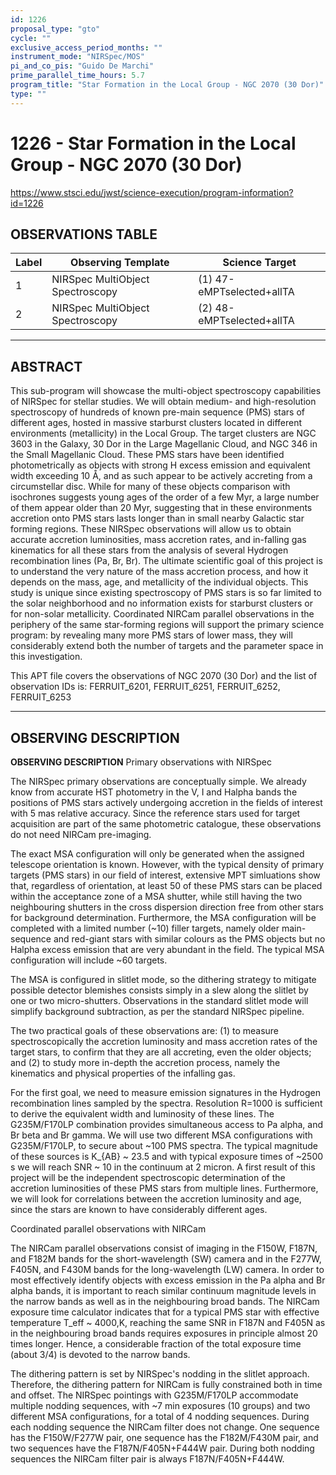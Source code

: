 ```yaml
---
id: 1226
proposal_type: "gto"
cycle: ""
exclusive_access_period_months: ""
instrument_mode: "NIRSpec/MOS"
pi_and_co_pis: "Guido De Marchi"
prime_parallel_time_hours: 5.7
program_title: "Star Formation in the Local Group - NGC 2070 (30 Dor)"
type: ""
---
```

# 1226 - Star Formation in the Local Group - NGC 2070 (30 Dor)
https://www.stsci.edu/jwst/science-execution/program-information?id=1226
## OBSERVATIONS TABLE
| Label | Observing Template | Science Target |
|---|---|---|
| 1 | NIRSpec MultiObject Spectroscopy | (1) 47-eMPTselected+allTA |
| 2 | NIRSpec MultiObject Spectroscopy | (2) 48-eMPTselected+allTA |

---

## ABSTRACT

This sub-program will showcase the multi-object spectroscopy capabilities of NIRSpec for stellar studies. We will obtain medium- and high-resolution spectroscopy of hundreds of known pre-main sequence (PMS) stars of different ages, hosted in massive starburst clusters located in different environments (metallicity) in the Local Group. The target clusters are NGC 3603 in the Galaxy, 30 Dor in the Large Magellanic Cloud, and NGC 346 in the Small Magellanic Cloud. These PMS stars have been identified photometrically as objects with strong H excess emission and equivalent width exceeding 10 Å, and as such appear to be actively accreting from a circumstellar disc. While for many of these objects comparison with isochrones suggests young ages of the order of a few Myr, a large number of them appear older than 20 Myr, suggesting that in these environments accretion onto PMS stars lasts longer than in small nearby Galactic star forming regions. These NIRSpec observations will allow us to obtain accurate accretion luminosities, mass accretion rates, and in-falling gas kinematics for all these stars from the analysis of several Hydrogen recombination lines (Pa, Br, Br). The ultimate scientific goal of this project is to understand the very nature of the mass accretion process, and how it depends on the mass, age, and metallicity of the individual objects. This study is unique since existing spectroscopy of PMS stars is so far limited to the solar neighborhood and no information exists for starburst clusters or for non-solar metallicity. Coordinated NIRCam parallel observations in the periphery of the same star-forming regions will support the primary science program: by revealing many more PMS stars of lower mass, they will considerably extend both the number of targets and the parameter space in this investigation.

This APT file covers the observations of NGC 2070 (30 Dor) and the list of observation IDs is: FERRUIT_6201, FERRUIT_6251, FERRUIT_6252, FERRUIT_6253

---

## OBSERVING DESCRIPTION

**OBSERVING DESCRIPTION**
Primary observations with NIRSpec

The NIRSpec primary observations are conceptually simple. We already know from accurate HST photometry in the V, I and Halpha bands the positions of PMS stars actively undergoing accretion in the fields of interest with 5 mas relative accuracy. Since the reference stars used for target acquisition are part of the same photometric catalogue, these observations do not need NIRCam pre-imaging.

The exact MSA configuration will only be generated when the assigned telescope orientation is known. However, with the typical density of primary targets (PMS stars) in our field of interest, extensive MPT simluations show that, regardless of orientation, at least 50 of these PMS stars can be placed within the acceptance zone of a MSA shutter, while still having the two neighbouring shutters in the cross dispersion direction free from other stars for background determination. Furthermore, the MSA configuration will be completed with a limited number (~10) filler targets, namely older main-sequence and red-giant stars with similar colours as the PMS objects but no Halpha excess emission that are very abundant in the field. The typical MSA configuration will include ~60 targets.

The MSA is configured in slitlet mode, so the dithering strategy to mitigate possible detector blemishes consists simply in a slew along the slitlet by one or two micro-shutters. Observations in the standard slitlet mode will simplify background subtraction, as per the standard NIRSpec pipeline.

The two practical goals of these observations are: (1) to measure spectroscopically the accretion luminosity and mass accretion rates of the target stars, to confirm that they are all accreting, even the older objects; and (2) to study more in-depth the accretion process, namely the kinematics and physical properties of the infalling gas.

For the first goal, we need to measure emission signatures in the Hydrogen recombination lines sampled by the spectra. Resolution R=1000 is sufficient to derive the equivalent width and luminosity of these lines. The G235M/F170LP combination provides simultaneous access to Pa alpha, and Br beta and Br gamma. We will use two different MSA configurations with G235M/F170LP, to secure about ~100 PMS spectra. The typical magnitude of these sources is K_{AB} ~ 23.5 and with typical exposure times of ~2500 s we will reach SNR ~ 10 in the continuum at 2 micron. A first result of this project will be the independent spectroscopic determination of the accretion luminosities of these PMS stars from multiple lines. Furthermore, we will look for correlations between the accretion luminosity and age, since the stars are known to have considerably different ages.

Coordinated parallel observations with NIRCam

The NIRCam parallel observations consist of imaging in the F150W, F187N, and F182M bands for the short-wavelength (SW) camera and in the F277W, F405N, and F430M bands for the long-wavelength (LW) camera. In order to most effectively identify objects with excess emission in the Pa alpha and Br alpha bands, it is important to reach similar continuum magnitude levels in the narrow bands as well as in the neighbouring broad bands. The NIRCam exposure time calculator indicates that for a typical PMS star with effective temperature T_eff ~ 4000,K, reaching the same SNR in F187N and F405N as in the neighbouring broad bands requires exposures in principle almost 20 times longer. Hence, a considerable fraction of the total exposure time (about 3/4) is devoted to the narrow bands.

The dithering pattern is set by NIRSpec's nodding in the slitlet approach. Therefore, the dithering pattern for NIRCam is fully constrained both in time and offset. The NIRSpec pointings with G235M/F170LP accommodate multiple nodding sequences, with ~7 min exposures (10 groups) and two different MSA configurations, for a total of 4 nodding sequences. During each nodding sequence the NIRCam filter does not change. One sequence has the F150W/F277W pair, one sequence has the F182M/F430M pair, and two sequences have the F187N/F405N+F444W pair. During both nodding sequences the NIRCam filter pair is always F187N/F405N+F444W.
